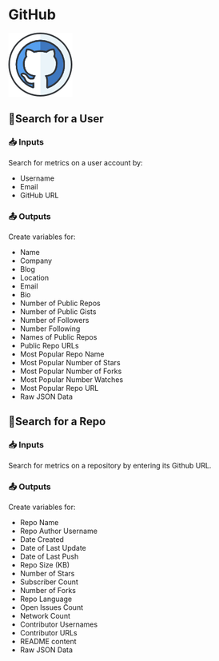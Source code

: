# GitHub

![A web-based hosting service for version control using Git.](../../.gitbook/assets/github.png)

## 👤Search for a User

### 📥 Inputs

Search for metrics on a user account by:

* Username
* Email
* GitHub URL

### 📤 Outputs

Create variables for:

* Name
* Company
* Blog
* Location
* Email
* Bio
* Number of Public Repos
* Number of Public Gists
* Number of Followers
* Number Following
* Names of Public Repos
* Public Repo URLs
* Most Popular Repo Name
* Most Popular Number of Stars
* Most Popular Number of Forks
* Most Popular Number Watches
* Most Popular Repo URL
* Raw JSON Data

## 🔎Search for a Repo

### 📥 Inputs

Search for metrics on a repository by entering its Github URL.

### 📤 Outputs

Create variables for:

* Repo Name
* Repo Author Username
* Date Created
* Date of Last Update
* Date of Last Push
* Repo Size \(KB\)
* Number of Stars
* Subscriber Count
* Number of Forks
* Repo Language
* Open Issues Count
* Network Count
* Contributor Usernames
* Contributor URLs
* README content
* Raw JSON Data

